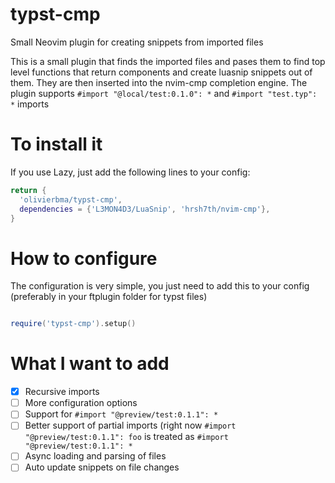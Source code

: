 # typst-cmp
Small Neovim plugin for creating snippets from imported files

This is a small plugin that finds the imported files and pases them to find top level functions that return components and create luasnip snippets out of them. They are then inserted into the nvim-cmp completion engine.
The plugin supports `#import "@local/test:0.1.0": *` and `#import "test.typ": *` imports

# To install it

If you use Lazy, just add the following lines to your config:
```lua
return {
  'olivierbma/typst-cmp',
  dependencies = {'L3MON4D3/LuaSnip', 'hrsh7th/nvim-cmp'},
}
```

# How to configure

The configuration is very simple, you just need to add this to your config (preferably in your ftplugin folder for typst files)
```lua

require('typst-cmp').setup()

```

# What I want to add

- [x] Recursive imports
- [ ] More configuration options
- [ ] Support for `#import "@preview/test:0.1.1": *`
- [ ] Better support of partial imports (right now `#import "@preview/test:0.1.1": foo` is treated as `#import "@preview/test:0.1.1": *`
- [ ] Async loading and parsing of files
- [ ] Auto update snippets on file changes
